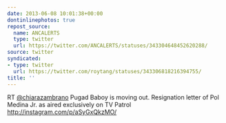 ```yaml
---
date: 2013-06-08 10:01:38+00:00
dontinlinephotos: true
repost_source:
  name: ANCALERTS
  type: twitter
  url: https://twitter.com/ANCALERTS/statuses/343304648452620288/
source: twitter
syndicated:
- type: twitter
  url: https://twitter.com/roytang/statuses/343306818216394755/
title: ''
---
```


RT [@chiarazambrano](https://twitter.com/chiarazambrano/) Pugad Baboy is moving out. Resignation letter of Pol Medina Jr. as aired exclusively on TV Patrol http://instagram.com/p/aSyGxQkzMO/